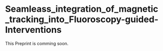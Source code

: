 # Seamleass_integration_of_magnetic_tracking_into_Fluoroscopy-guided-Interventions

This Preprint is comming soon. 
